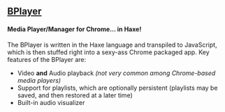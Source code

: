 
## [BPlayer](https://chrome.google.com/webstore/detail/bplayer/inngpmnjfcfbcmbjjbgolckiopcpfoff)
#### Media Player/Manager for Chrome... in Haxe!
 
The BPlayer is written in the Haxe language and transpiled to JavaScript, which is then stuffed right into a sexy-ass Chrome packaged app.
Key features of the BPlayer are:
 - Video **and** Audio playback *(not very common among Chrome-based media players)*
 - Support for playlists, which are optionally persistent (playlists may be saved, and then restored at a later time)
 - Built-in audio visualizer

